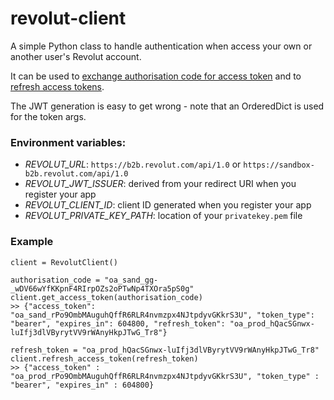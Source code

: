 # revolut-client

A simple Python class to handle authentication when access your own or another user's Revolut account. 

It can be used to [exchange authorisation code for access token](https://revolutdev.github.io/business-api/#exchange-authorisation-code-to-access-your-own-account) 
and to [refresh access tokens](https://revolutdev.github.io/business-api/#refresh-access-token-to-access-your-own-account).

The JWT generation is easy to get wrong - note that an OrderedDict is used for the token args.

### Environment variables:

* _REVOLUT_URL_: `https://b2b.revolut.com/api/1.0` or `https://sandbox-b2b.revolut.com/api/1.0`
* _REVOLUT_JWT_ISSUER_: derived from your redirect URI when you register your app
* _REVOLUT_CLIENT_ID_: client ID generated when you register your app
* _REVOLUT_PRIVATE_KEY_PATH_: location of your `privatekey.pem` file

### Example
```
client = RevolutClient()

authorisation_code = "oa_sand_gg-_wDV66wYfKKpnF4RIrpOZs2oPTwNp4TXOra5pS0g"
client.get_access_token(authorisation_code)
>> {"access_token": "oa_sand_rPo9OmbMAuguhQffR6RLR4nvmzpx4NJtpdyvGKkrS3U", "token_type": "bearer", "expires_in": 604800, "refresh_token": "oa_prod_hQacSGnwx-luIfj3dlVByrytVV9rWAnyHkpJTwG_Tr8"}

refresh_token = "oa_prod_hQacSGnwx-luIfj3dlVByrytVV9rWAnyHkpJTwG_Tr8"
client.refresh_access_token(refresh_token)
>> {"access_token" : "oa_prod_rPo9OmbMAuguhQffR6RLR4nvmzpx4NJtpdyvGKkrS3U", "token_type" : "bearer", "expires_in" : 604800}
```
